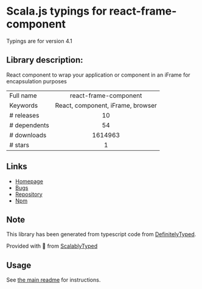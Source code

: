 
# Scala.js typings for react-frame-component

Typings are for version 4.1

## Library description:
React component to wrap your application or component in an iFrame for encapsulation purposes

|                    |                 |
| ------------------ | :-------------: |
| Full name          | react-frame-component |
| Keywords           | React, component, iFrame, browser |
| # releases         | 10 |
| # dependents       | 54 |
| # downloads        | 1614963 |
| # stars            | 1 |

## Links
- [Homepage](https://github.com/ryanseddon/react-frame-component)
- [Bugs](https://github.com/ryanseddon/react-frame-component/issues)
- [Repository](https://github.com/ryanseddon/react-frame-component)
- [Npm](https://www.npmjs.com/package/react-frame-component)
    


## Note
This library has been generated from typescript code from [DefinitelyTyped](https://definitelytyped.org).

Provided with :purple_heart: from [ScalablyTyped](https://github.com/oyvindberg/ScalablyTyped)

## Usage
See [the main readme](../../readme.md) for instructions.


